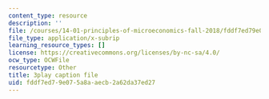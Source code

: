 ```yaml
---
content_type: resource
description: ''
file: /courses/14-01-principles-of-microeconomics-fall-2018/fddf7ed79e075a8aaecb2a62da37ed27_jsiCft5v2dk.vtt
file_type: application/x-subrip
learning_resource_types: []
license: https://creativecommons.org/licenses/by-nc-sa/4.0/
ocw_type: OCWFile
resourcetype: Other
title: 3play caption file
uid: fddf7ed7-9e07-5a8a-aecb-2a62da37ed27
---
```

